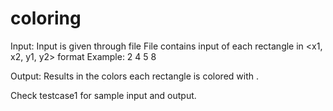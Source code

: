 # coloring

Input:
Input is given through file
File contains input of each rectangle in <x1, x2, y1, y2> format
Example: 2 4 5 8

Output:
Results in the colors each rectangle is colored with .

Check testcase1 for sample input and output.
